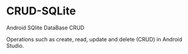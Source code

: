 # CRUD-SQLite

Android SQlite DataBase CRUD

Operations such as create, read, update and delete (CRUD) in Android Studio.
